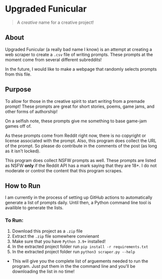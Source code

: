 # Upgraded Funicular
> A *creative* name for a creative project!

## About
Upgraded Funicular (a really bad name I know) is an attempt at creating a web scraper to create a `.csv` file of writing prompts. These prompts at the moment come from several different subreddits!

In the future, I would like to make a webpage that randomly selects prompts from this file.

## Purpose
To allow for those in the creative spirit to start writing from a premade prompt! These prompts are great for short stories, poems, game jams, and other forms of authorship!

On a selfish note, these prompts give me something to base game-jam games off of.

As these prompts come from Reddit right now, there is no copyright or license associated with the prompt. Also, this program does collect the URL of the prompt. So please do contribute in the comments of the post (as long as it isn't locked).

This program does collect NSFW prompts as well. These prompts are listed as NSFW **only** if the Reddit API has a mark saying that they are 18+. I do not moderate or control the content that this program scrapes.

## How to Run

I am currently in the process of setting up GitHub actions to automatically generate a list of prompts daily. Until then, a Python command line tool is availible to generate the lists.

### To Run:

1. Download this project as a `.zip` file
2. Extract the `.zip` file somewhere convienant
3. Make sure that you have `Python 3.9+` installed!
4. In the extracted project folder run `pip install -r requirements.txt`
5. In the extracted project folder run `python3 scraper.py --help`

* This will give you the complete list of arguements needed to run the program. Just put them in the the command line and you'll be downloading the list in no time!

